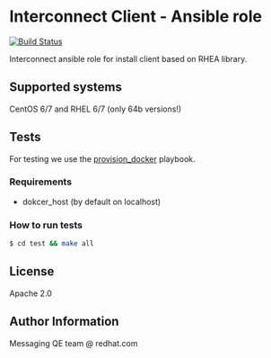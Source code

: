 Interconnect Client - Ansible role
=========

[![Build Status](https://travis-ci.org/Frawless/interconnect-ansible-install-client.svg?branch=master)](https://travis-ci.org/Frawless/interconnect-ansible-install-client)

Interconnect ansible role for install client based on RHEA library.

## Supported systems
CentOS 6/7 and RHEL 6/7 (only 64b versions!)

## Tests
For testing we use the [provision_docker](https://github.com/chrismeyersfsu/provision_docker) playbook.

### Requirements
* dokcer_host (by default on localhost)

### How to run tests
```bash
$ cd test && make all
```

## License
Apache 2.0

## Author Information
Messaging QE team @ redhat.com

